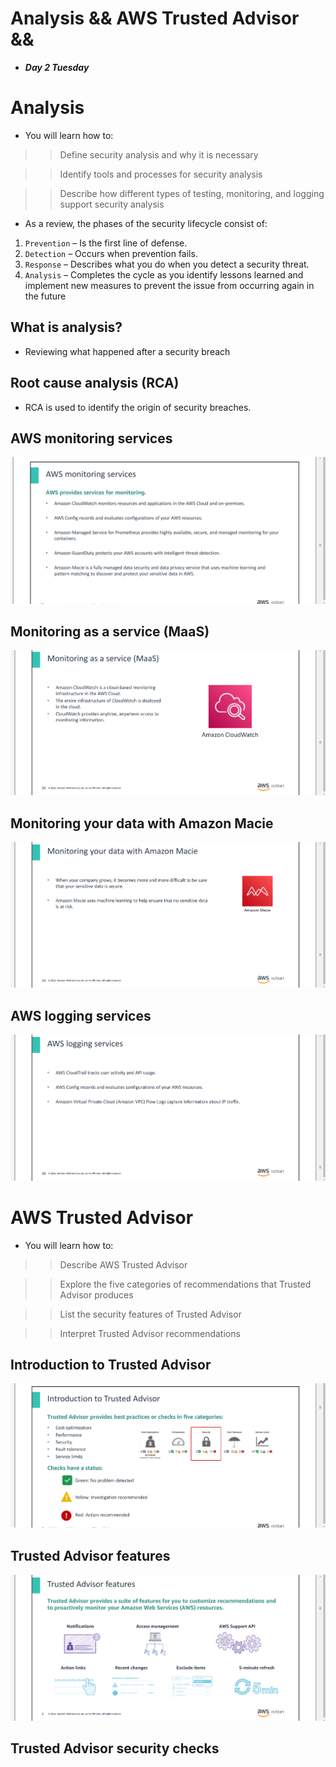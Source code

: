 # Analysis && AWS Trusted Advisor && 
- ***Day 2 Tuesday***

# Analysis
- You will learn how to:

>> Define security analysis and why it is necessary

>> Identify tools and processes for security analysis

>> Describe how different types of testing, monitoring, and logging support security analysis

- As a review, the phases of the security lifecycle consist of:

1. `Prevention` – Is the first line of defense.
2. `Detection` – Occurs when prevention fails.
3. `Response` – Describes what you do when you detect a security threat.
4. `Analysis` – Completes the cycle as you identify lessons learned and implement new measures to prevent the issue from occurring again in the future

## What is analysis?
- Reviewing what happened after a security breach

## Root cause analysis (RCA)
- RCA is used to identify the origin of security breaches.

## AWS monitoring services
![alt text](<Images/image copy.png>)

## Monitoring as a service (MaaS)
![alt text](<Images/image copy 2.png>)

## Monitoring your data with Amazon Macie
![alt text](<Images/image copy 3.png>)

## AWS logging services
![alt text](<Images/image copy 4.png>)



# AWS Trusted Advisor
- You will learn how to:

>> Describe AWS Trusted Advisor

>> Explore the five categories of recommendations that Trusted Advisor produces

>> List the security features of Trusted Advisor

>> Interpret Trusted Advisor recommendations

## Introduction to Trusted Advisor
![alt text](<Images/image copy 5.png>)

## Trusted Advisor features
![alt text](<Images/image copy 6.png>)

## Trusted Advisor security checks
